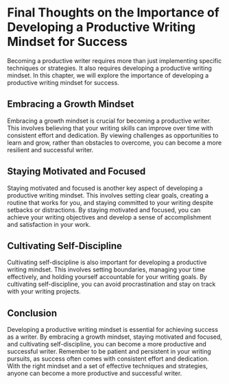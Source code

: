 Final Thoughts on the Importance of Developing a Productive Writing Mindset for Success
===================================================================================================

Becoming a productive writer requires more than just implementing specific techniques or strategies. It also requires developing a productive writing mindset. In this chapter, we will explore the importance of developing a productive writing mindset for success.

Embracing a Growth Mindset
--------------------------

Embracing a growth mindset is crucial for becoming a productive writer. This involves believing that your writing skills can improve over time with consistent effort and dedication. By viewing challenges as opportunities to learn and grow, rather than obstacles to overcome, you can become a more resilient and successful writer.

Staying Motivated and Focused
-----------------------------

Staying motivated and focused is another key aspect of developing a productive writing mindset. This involves setting clear goals, creating a routine that works for you, and staying committed to your writing despite setbacks or distractions. By staying motivated and focused, you can achieve your writing objectives and develop a sense of accomplishment and satisfaction in your work.

Cultivating Self-Discipline
---------------------------

Cultivating self-discipline is also important for developing a productive writing mindset. This involves setting boundaries, managing your time effectively, and holding yourself accountable for your writing goals. By cultivating self-discipline, you can avoid procrastination and stay on track with your writing projects.

Conclusion
----------

Developing a productive writing mindset is essential for achieving success as a writer. By embracing a growth mindset, staying motivated and focused, and cultivating self-discipline, you can become a more productive and successful writer. Remember to be patient and persistent in your writing pursuits, as success often comes with consistent effort and dedication. With the right mindset and a set of effective techniques and strategies, anyone can become a more productive and successful writer.
